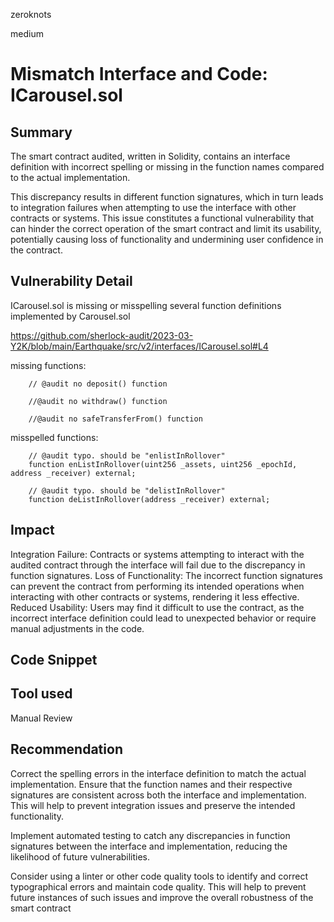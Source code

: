 zeroknots

medium

# Mismatch Interface and Code: ICarousel.sol

## Summary
The smart contract audited, written in Solidity, contains an interface definition with incorrect spelling or missing in the function names compared to the actual implementation.

This discrepancy results in different function signatures, which in turn leads to integration failures when attempting to use the interface with other contracts or systems. This issue constitutes a functional vulnerability that can hinder the correct operation of the smart contract and limit its usability, potentially causing loss of functionality and undermining user confidence in the contract.

## Vulnerability Detail

ICarousel.sol is missing or misspelling several function definitions implemented by Carousel.sol

https://github.com/sherlock-audit/2023-03-Y2K/blob/main/Earthquake/src/v2/interfaces/ICarousel.sol#L4

missing functions:
```solidity
    // @audit no deposit() function

    //@audit no withdraw() function

    //@audit no safeTransferFrom() function
```

misspelled functions:
```solidity
    // @audit typo. should be "enlistInRollover"
    function enListInRollover(uint256 _assets, uint256 _epochId, address _receiver) external;

    // @audit typo. should be "delistInRollover"
    function deListInRollover(address _receiver) external;

```

## Impact

Integration Failure: Contracts or systems attempting to interact with the audited contract through the interface will fail due to the discrepancy in function signatures.
Loss of Functionality: The incorrect function signatures can prevent the contract from performing its intended operations when interacting with other contracts or systems, rendering it less effective.
Reduced Usability: Users may find it difficult to use the contract, as the incorrect interface definition could lead to unexpected behavior or require manual adjustments in the code.

## Code Snippet


## Tool used

Manual Review

## Recommendation

Correct the spelling errors in the interface definition to match the actual implementation. Ensure that the function names and their respective signatures are consistent across both the interface and implementation. This will help to prevent integration issues and preserve the intended functionality.


Implement automated testing to catch any discrepancies in function signatures between the interface and implementation, reducing the likelihood of future vulnerabilities.


Consider using a linter or other code quality tools to identify and correct typographical errors and maintain code quality. This will help to prevent future instances of such issues and improve the overall robustness of the smart contract
